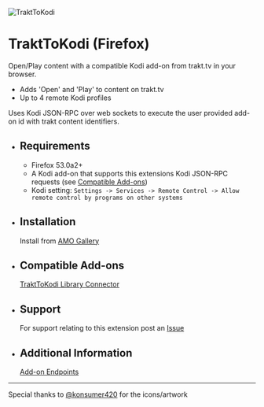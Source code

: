 ![TraktToKodi](https://raw.githubusercontent.com/anxdpanic/TraktToKodi-Extension/firefox/images/icon_128.png)
# TraktToKodi (Firefox)

Open/Play content with a compatible Kodi add-on from trakt.tv in your browser.

- Adds 'Open' and 'Play' to content on trakt.tv
- Up to 4 remote Kodi profiles

Uses Kodi JSON-RPC over web sockets to execute the user provided add-on id with trakt content identifiers.


- Requirements
    -
    
    - Firefox 53.0a2+
    - A Kodi add-on that supports this extensions Kodi JSON-RPC requests \(see [Compatible Add-ons](#compatible-add-ons)\)
    - Kodi setting: `Settings -> Services -> Remote Control -> Allow remote control by programs on other systems`

- Installation
    -

    Install from [AMO Gallery](https://addons.mozilla.org/en-US/firefox/addon/trakttokodi/)

- Compatible Add-ons
	-

	[TraktToKodi Library Connector](https://github.com/anxdpanic/script.trakttokodi.libconn#trakttokodi-library-connector)

- Support
    -

    For support relating to this extension post an [Issue](https://github.com/anxdpanic/TraktToKodi-Extension/issues)

- Additional Information
    -

    [Add-on Endpoints](https://github.com/anxdpanic/TraktToKodi-Extension/wiki/Addon-Endpoints)

---

Special thanks to [@konsumer420](https://twitter.com/konsumer420) for the icons/artwork
